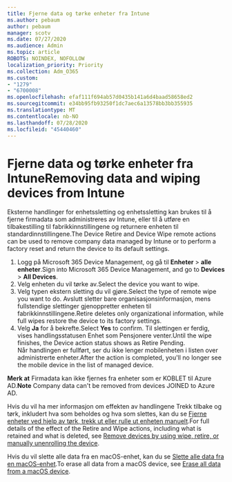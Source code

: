 ```yaml
---
title: Fjerne data og tørke enheter fra Intune
ms.author: pebaum
author: pebaum
manager: scotv
ms.date: 07/27/2020
ms.audience: Admin
ms.topic: article
ROBOTS: NOINDEX, NOFOLLOW
localization_priority: Priority
ms.collection: Adm_O365
ms.custom:
- "1279"
- "6700008"
ms.openlocfilehash: efaf111f694ab57d0435b141a6d4baad58658ed2
ms.sourcegitcommit: e34bb95fb93250f1dc7aec6a13578bb3bb355935
ms.translationtype: MT
ms.contentlocale: nb-NO
ms.lasthandoff: 07/28/2020
ms.locfileid: "45440460"
---
```

# <a name="removing-data-and-wiping-devices-from-intune"></a><span data-ttu-id="a107d-102">Fjerne data og tørke enheter fra Intune</span><span class="sxs-lookup"><span data-stu-id="a107d-102">Removing data and wiping devices from Intune</span></span>

<span data-ttu-id="a107d-103">Eksterne handlinger for enhetssletting og enhetssletting kan brukes til å fjerne firmadata som administreres av Intune, eller til å utføre en tilbakestilling til fabrikkinnstillingene og returnere enheten til standardinnstillingene.</span><span class="sxs-lookup"><span data-stu-id="a107d-103">The Device Retire and Device Wipe remote actions can be used to remove company data managed by Intune or to perform a factory reset and return the device to its default settings.</span></span>

1. <span data-ttu-id="a107d-104">Logg på Microsoft 365 Device Management, og gå til **Enheter**  >  **alle enheter**.</span><span class="sxs-lookup"><span data-stu-id="a107d-104">Sign into Microsoft 365 Device Management, and go to **Devices** > **All Devices**.</span></span>
2. <span data-ttu-id="a107d-105">Velg enheten du vil tørke av.</span><span class="sxs-lookup"><span data-stu-id="a107d-105">Select the device you want to wipe.</span></span>
3. <span data-ttu-id="a107d-106">Velg typen ekstern sletting du vil gjøre.</span><span class="sxs-lookup"><span data-stu-id="a107d-106">Select the type of remote wipe you want to do.</span></span> <span data-ttu-id="a107d-107">Avslutt sletter bare organisasjonsinformasjon, mens fullstendige slettinger gjenoppretter enheten til fabrikkinnstillingene.</span><span class="sxs-lookup"><span data-stu-id="a107d-107">Retire deletes only organizational information, while full wipes restore the device to its factory settings.</span></span>
4. <span data-ttu-id="a107d-108">Velg **Ja** for å bekrefte.</span><span class="sxs-lookup"><span data-stu-id="a107d-108">Select **Yes** to confirm.</span></span> <span data-ttu-id="a107d-109">Til slettingen er ferdig, vises handlingsstatusen Enhet som Pensjonere venter.</span><span class="sxs-lookup"><span data-stu-id="a107d-109">Until the wipe finishes, the Device action status shows as Retire Pending.</span></span></br>
    <span data-ttu-id="a107d-110">Når handlingen er fullført, ser du ikke lenger mobilenheten i listen over administrerte enheter.</span><span class="sxs-lookup"><span data-stu-id="a107d-110">After the action is completed, you'll no longer see the mobile device in the list of managed device.</span></span>

<span data-ttu-id="a107d-111">**Merk at** Firmadata kan ikke fjernes fra enheter som er KOBLET til Azure AD.</span><span class="sxs-lookup"><span data-stu-id="a107d-111">**Note** Company data can't be removed from devices JOINED to Azure AD.</span></span>

<span data-ttu-id="a107d-112">Hvis du vil ha mer informasjon om effekten av handlingene Trekk tilbake og tørk, inkludert hva som beholdes og hva som slettes, kan du se [Fjerne enheter ved hjelp av tørk, trekk ut eller rulle ut enheten manuelt](https://docs.microsoft.com/intune/devices-wipe).</span><span class="sxs-lookup"><span data-stu-id="a107d-112">For full details of the effect of the Retire and Wipe actions, including what is retained and what is deleted, see [Remove devices by using wipe, retire, or manually unenrolling the device](https://docs.microsoft.com/intune/devices-wipe).</span></span>

<span data-ttu-id="a107d-113">Hvis du vil slette alle data fra en macOS-enhet, kan du se [Slette alle data fra en macOS-enhet](https://docs.microsoft.com/intune/device-erase).</span><span class="sxs-lookup"><span data-stu-id="a107d-113">To erase all data from a macOS device, see [Erase all data from a macOS device](https://docs.microsoft.com/intune/device-erase).</span></span>